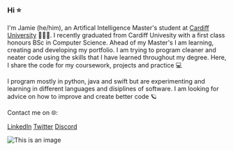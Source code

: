 ### Hi ⭐️

I'm Jamie (he/him), an Artifical Intelligence Master's student at [Cardiff University](https://www.cardiff.ac.uk/computer-science/) 👨🏻‍💻. I recently graduated from Cardiff Univesity with a first class honours BSc in Computer Science. Ahead of my Master's I am learning, creating and developing my portfolio. I am trying to program cleaner and neater code using the skills that I have learned throughout my degree. Here, I share the code for my coursework, projects and practice 💻 

I program mostly in python, java and swift but are experimenting and learning in different languages and disiplines of software. I am looking for advice on how to improve and create better code 🪐

Contact me on 🌐:

[LinkedIn](https://www.linkedin.com/in/jamesgc/)
[Twitter](https://twitter.com/jamiegclarke1)
[Discord](http://discordapp.com/users/262770770143477760)

![This is an image](https://media-exp1.licdn.com/dms/image/C4E03AQEZnOSJJJrJjQ/profile-displayphoto-shrink_400_400/0/1661708066377?e=1667433600&v=beta&t=FH8aIXRAn-E1m3zAwT9lF87KKL_H1K9pPvLTarkJxh0)

<script src="https://platform.linkedin.com/badges/js/profile.js" async defer type="text/javascript"></script>
